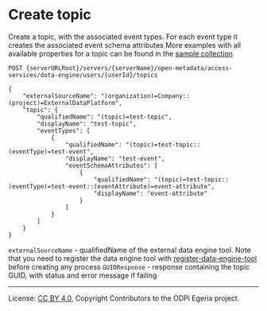 <!-- SPDX-License-Identifier: CC-BY-4.0 -->
<!-- Copyright Contributors to the ODPi Egeria project. -->

# Create topic

Create a topic, with the associated event types. For each event type it creates the associated event schema attributes
More examples with all available properties for a topic can be found in the
[sample collection](../../../docs/samples/collections/DataEngine-topics-lineage_examples.postman_collection.json)

```
POST {serverURLRoot}/servers/{serverName}/open-metadata/access-services/data-engine/users/{userId}/topics

{
    "externalSourceName": "(organization)=Company::(project)=ExternalDataPlatform",
    "topic": {
        "qualifiedName": "(topic)=test-topic",
        "displayName": "test-topic",
        "eventTypes": [
            {
                "qualifiedName": "(topic)=test-topic::(eventType)=test-event",
                "displayName": "test-event",
                "eventSchemaAttributes": [
                    {
                        "qualifiedName": "(topic)=test-topic::(eventType)=test-event::(eventAttribute)=event-attribute",
                        "displayName": "event-attribute"
                    }
                ]
            }
        ]
    }
}
```

`externalSourceName` - qualifiedName of the external data engine tool.
 Note that you need to register the data engine tool with [register-data-engine-tool](register-data-engine-tool.md) 
 before creating any process
`GUIDResponse` - response containing the topic GUID, with status and error message if failing  

----
License: [CC BY 4.0](https://creativecommons.org/licenses/by/4.0/),
Copyright Contributors to the ODPi Egeria project.







